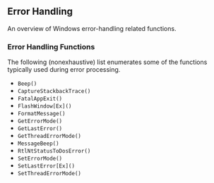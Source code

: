 ## Error Handling

An overview of Windows error-handling related functions.

### Error Handling Functions

The following (nonexhaustive) list enumerates some of the functions typically used during error processing.

- `Beep()`
- `CaptureStackbackTrace()`
- `FatalAppExit()`
- `FlashWindow[Ex]()`
- `FormatMessage()`
- `GetErrorMode()`
- `GetLastError()`
- `GetThreadErrorMode()`
- `MessageBeep()`
- `RtlNtStatusToDosError()`
- `SetErrorMode()`
- `SetLastError[Ex]()`
- `SetThreadErrorMode()`